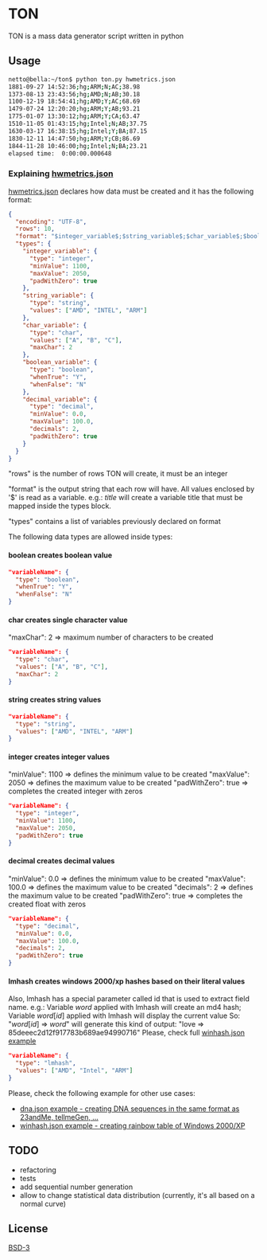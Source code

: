 # TON
TON is a mass data generator script written in python

## Usage
```bash
netto@bella:~/ton$ python ton.py hwmetrics.json
1881-09-27 14:52:36;hg;ARM;N;AC;38.98
1373-08-13 23:43:56;hg;AMD;N;AB;30.18
1100-12-19 18:54:41;hg;AMD;Y;AC;68.69
1479-07-24 12:20:20;hg;ARM;Y;AB;93.21
1775-01-07 13:30:12;hg;ARM;Y;CA;63.47
1510-11-05 01:43:15;hg;Intel;N;AB;37.75
1630-03-17 16:38:15;hg;Intel;Y;BA;87.15
1830-12-11 14:47:50;hg;ARM;Y;CB;86.69
1844-11-28 10:46:00;hg;Intel;N;BA;23.21
elapsed time:  0:00:00.000648
```

### Explaining [hwmetrics.json](examples/hwmetrics.json)

[hwmetrics.json](examples/hwmetrics.json) declares how data must be created and it has the following format:
```json
{
  "encoding": "UTF-8",
  "rows": 10,
  "format": "$integer_variable$;$string_variable$;$char_variable$;$boolean_variable$;$decimal_variable$",
  "types": {
    "integer_variable": {
      "type": "integer",
      "minValue": 1100,
      "maxValue": 2050,
      "padWithZero": true
    },
    "string_variable": {
      "type": "string",
      "values": ["AMD", "INTEL", "ARM"]
    },
    "char_variable": {
      "type": "char",
      "values": ["A", "B", "C"],
      "maxChar": 2
    },
    "boolean_variable": {
      "type": "boolean",
      "whenTrue": "Y",
      "whenFalse": "N"
    },
    "decimal_variable": {
      "type": "decimal",
      "minValue": 0.0,
      "maxValue": 100.0,
      "decimals": 2,
      "padWithZero": true
    }
  }
}

```

"rows" is the number of rows TON will create, it must be an integer

"format" is the output string that each row will have. All values enclosed by '$' is read as a variable.
e.g.: $title$ will create a variable title that must be mapped inside the types block.

"types" contains a list of variables previously declared on format

The following data types are allowed inside types:
#### boolean creates boolean value
```json
"variableName": {
  "type": "boolean",
  "whenTrue": "Y",
  "whenFalse": "N"
}
```

#### char creates single character value
"maxChar": 2 => maximum number of characters to be created
```json
"variableName": {
  "type": "char",
  "values": ["A", "B", "C"],
  "maxChar": 2
}
```

#### string creates string values
```json
"variableName": {
  "type": "string",
  "values": ["AMD", "INTEL", "ARM"]
}
```

#### integer creates integer values
"minValue": 1100 => defines the minimum value to be created
"maxValue": 2050 => defines the maximum value to be created
"padWithZero": true => completes the created integer with zeros
```json
"variableName": {
  "type": "integer",
  "minValue": 1100,
  "maxValue": 2050,
  "padWithZero": true
}
```

#### decimal creates decimal values
"minValue": 0.0 => defines the minimum value to be created
"maxValue": 100.0 => defines the maximum value to be created
"decimals": 2 => defines the maximum value to be created
"padWithZero": true => completes the created float with zeros
```json
"variableName": {
  "type": "decimal",
  "minValue": 0.0,
  "maxValue": 100.0,
  "decimals": 2,
  "padWithZero": true
}
```

#### lmhash creates windows 2000/xp hashes based on their literal values
Also, lmhash has a special parameter called id that is used to extract field name.
e.g.: Variable $word$ applied with lmhash will create an md4 hash;
      Variable $word[id]$ applied with lmhash will display the current value
So: "$word[id]$ => $word$" will generate this kind of output: "love => 85deeec2d12f917783b689ae94990716"
Please, check full [winhash.json example](examples/winhash.json)
```json
"variableName": {
  "type": "lmhash",
  "values": ["AMD", "Intel", "ARM"]
}
```

Please, check the following example for other use cases:
* [dna.json example - creating DNA sequences in the same format as 23andMe, tellmeGen, ...](examples/dna.json)
* [winhash.json example - creating rainbow table of Windows 2000/XP](examples/winhash.json)


## TODO
* refactoring
* tests
* add sequential number generation
* allow to change statistical data distribution (currently, it's all based on a normal curve)

## License
[BSD-3](https://opensource.org/licenses/BSD-3-Clause)

